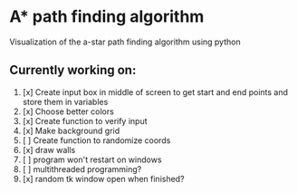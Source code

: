 # A\* path finding algorithm

Visualization of the a-star path finding algorithm using python

## Currently working on:

1. [x] Create input box in middle of screen to get start and end points
       and store them in variables
2. [x] Choose better colors
3. [x] Create function to verify input
4. [x] Make background grid
5. [ ] Create function to randomize coords
6. [x] draw walls
7. [ ] program won't restart on windows
8. [ ] multithreaded programming?
9. [x] random tk window open when finished?

